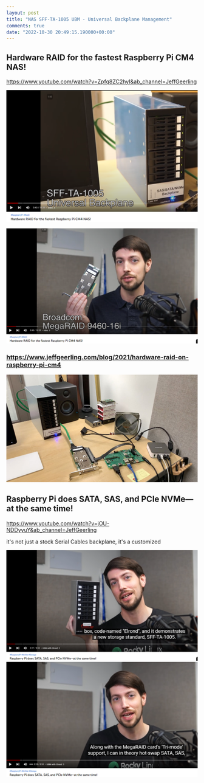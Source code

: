 ```yaml
---
layout: post
title: "NAS SFF-TA-1005 UBM - Universal Backplane Management"
comments: true
date: "2022-10-30 20:49:15.190000+00:00"
---
```



## Hardware RAID for the fastest Raspberry Pi CM4 NAS!

https://www.youtube.com/watch?v=Zpfq8ZC2hyI&ab_channel=JeffGeerling

![](/assets/img/d9syLNxtF_b112b492336bf38ca35542a7c22b375b.png)

![](/assets/img/d9syLNxtF_214f761acd5e9523fab4237db83fd698.png)

### https://www.jeffgeerling.com/blog/2021/hardware-raid-on-raspberry-pi-cm4

![](/assets/img/d9syLNxtF_7a11eec387f5f335f575a9b5931da35b.png)




## Raspberry Pi does SATA, SAS, and PCIe NVMe—at the same time!

https://www.youtube.com/watch?v=jOU-NDDyyuY&ab_channel=JeffGeerling

it's not just a stock Serial Cables backplane, it's a customized

![](/assets/img/d9syLNxtF_cdcde16286c0329f81f5a1d40bd11273.png)
![](/assets/img/d9syLNxtF_89e70f724005c1a669ae2f7d88dea85b.png)




